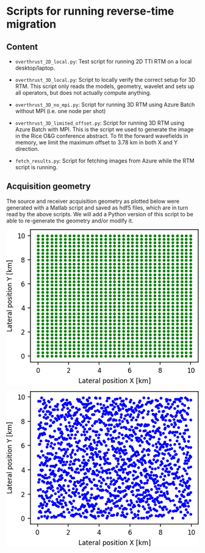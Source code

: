 # Scripts for running reverse-time migration

## Content

 - `overthrust_2D_local.py`: Test script for running 2D TTI RTM on a local desktop/laptop.

 - `overthrust_3D_local.py`: Script to locally verify the correct setup for 3D RTM. This script only reads the models, geometry, wavelet and sets up all operators, but does not actually compute anything.

 - `overthrust_3D_no_mpi.py`: Script for running 3D RTM using Azure Batch without MPI (i.e. one node per shot)

 - `overthrust_3D_limited_offset.py`: Script for running 3D RTM using Azure Batch with MPI. This is the script we used to generate the image in the Rice O&G conference abstract. To fit the forward wavefields in memory, we limit the maximum offset to 3.78 km in both X and Y direction.

 - `fetch_results.py`: Script for fetching images from Azure while the RTM script is running.


## Acquisition geometry

The source and receiver acquisition geometry as plotted below were generated with a Matlab script and saved as hdf5 files, which are in turn read by the above scripts. We will add a Python version of this script to be able to re-generate the geometry and/or modify it.

![](../documentation/source_grid.png)

![](../documentation/receiver_grid.png)
